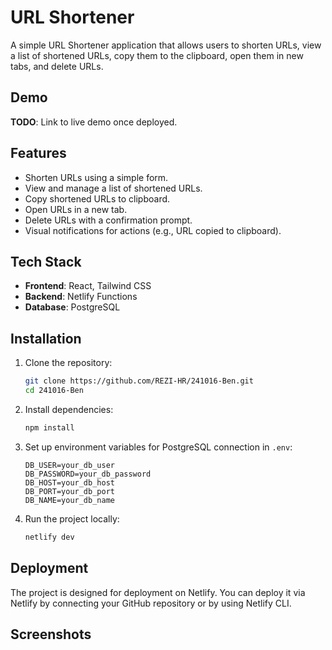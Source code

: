 # URL Shortener

A simple URL Shortener application that allows users to shorten URLs, view a list of shortened URLs, copy them to the clipboard, open them in new tabs, and delete URLs.

## Demo

**TODO**: Link to live demo once deployed.

## Features

- Shorten URLs using a simple form.
- View and manage a list of shortened URLs.
- Copy shortened URLs to clipboard.
- Open URLs in a new tab.
- Delete URLs with a confirmation prompt.
- Visual notifications for actions (e.g., URL copied to clipboard).

## Tech Stack

- **Frontend**: React, Tailwind CSS
- **Backend**: Netlify Functions
- **Database**: PostgreSQL

## Installation

1. Clone the repository:

    ```bash
    git clone https://github.com/REZI-HR/241016-Ben.git
    cd 241016-Ben
    ```

2. Install dependencies:

    ```bash
    npm install
    ```

3. Set up environment variables for PostgreSQL connection in `.env`:

    ```
    DB_USER=your_db_user
    DB_PASSWORD=your_db_password
    DB_HOST=your_db_host
    DB_PORT=your_db_port
    DB_NAME=your_db_name
    ```

4. Run the project locally:

    ```bash
    netlify dev
    ```

## Deployment

The project is designed for deployment on Netlify. You can deploy it via Netlify by connecting your GitHub repository or by using Netlify CLI.

## Screenshots

